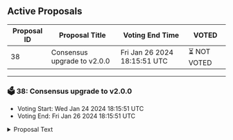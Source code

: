 ## Active Proposals

| Proposal ID | Proposal Title | Voting End Time | VOTED |
|-------------|----------------|-----------------|-------|
| 38 | Consensus upgrade to v2.0.0 | Fri Jan 26 2024 18:15:51 UTC | ⏳ NOT VOTED |

---

### 🗳 38: Consensus upgrade to v2.0.0
- Voting Start: Wed Jan 24 2024 18:15:51 UTC
- Voting End: Fri Jan 26 2024 18:15:51 UTC

<details>
<summary>Proposal Text</summary>
 
Consensus upgrade to v2.0.0
</details>
